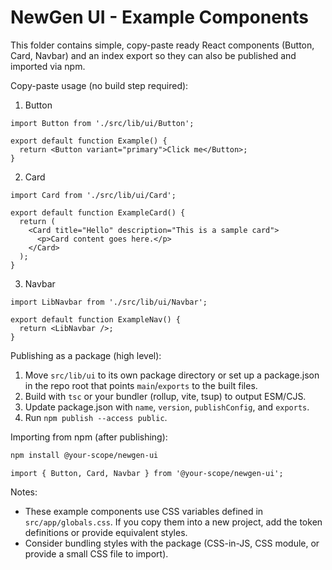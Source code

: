 # NewGen UI - Example Components

This folder contains simple, copy-paste ready React components (Button, Card, Navbar) and an index export so they can also be published and imported via npm.

Copy-paste usage (no build step required):

1. Button

```tsx
import Button from './src/lib/ui/Button';

export default function Example() {
  return <Button variant="primary">Click me</Button>;
}
```

2. Card

```tsx
import Card from './src/lib/ui/Card';

export default function ExampleCard() {
  return (
    <Card title="Hello" description="This is a sample card">
      <p>Card content goes here.</p>
    </Card>
  );
}
```

3. Navbar

```tsx
import LibNavbar from './src/lib/ui/Navbar';

export default function ExampleNav() {
  return <LibNavbar />;
}
```

Publishing as a package (high level):

1. Move `src/lib/ui` to its own package directory or set up a package.json in the repo root that points `main`/`exports` to the built files.
2. Build with `tsc` or your bundler (rollup, vite, tsup) to output ESM/CJS.
3. Update package.json with `name`, `version`, `publishConfig`, and `exports`.
4. Run `npm publish --access public`.

Importing from npm (after publishing):

```bash
npm install @your-scope/newgen-ui
```

```tsx
import { Button, Card, Navbar } from '@your-scope/newgen-ui';
```

Notes:
- These example components use CSS variables defined in `src/app/globals.css`. If you copy them into a new project, add the token definitions or provide equivalent styles.
- Consider bundling styles with the package (CSS-in-JS, CSS module, or provide a small CSS file to import).
